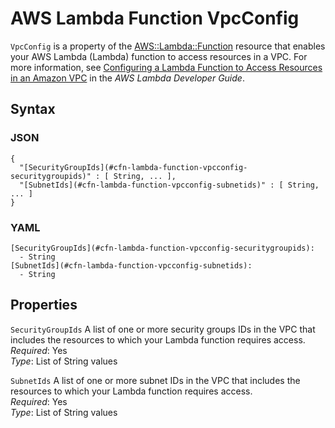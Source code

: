 # AWS Lambda Function VpcConfig<a name="aws-properties-lambda-function-vpcconfig"></a>

`VpcConfig` is a property of the [AWS::Lambda::Function](aws-resource-lambda-function.md) resource that enables your AWS Lambda \(Lambda\) function to access resources in a VPC\. For more information, see [Configuring a Lambda Function to Access Resources in an Amazon VPC](https://docs.aws.amazon.com/lambda/latest/dg/vpc.html) in the *AWS Lambda Developer Guide*\.

## Syntax<a name="w4ab1c21c14e1640b5"></a>

### JSON<a name="aws-properties-lambda-function-vpcconfig-syntax.json"></a>

```
{
  "[SecurityGroupIds](#cfn-lambda-function-vpcconfig-securitygroupids)" : [ String, ... ],
  "[SubnetIds](#cfn-lambda-function-vpcconfig-subnetids)" : [ String, ... ]
}
```

### YAML<a name="aws-properties-lambda-function-vpcconfig-syntax.yaml"></a>

```
[SecurityGroupIds](#cfn-lambda-function-vpcconfig-securitygroupids):
  - String
[SubnetIds](#cfn-lambda-function-vpcconfig-subnetids):
  - String
```

## Properties<a name="w4ab1c21c14e1640b7"></a>

`SecurityGroupIds`  <a name="cfn-lambda-function-vpcconfig-securitygroupids"></a>
A list of one or more security groups IDs in the VPC that includes the resources to which your Lambda function requires access\.  
*Required*: Yes  
*Type*: List of String values

`SubnetIds`  <a name="cfn-lambda-function-vpcconfig-subnetids"></a>
A list of one or more subnet IDs in the VPC that includes the resources to which your Lambda function requires access\.  
*Required*: Yes  
*Type*: List of String values